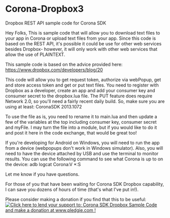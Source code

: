 Corona-Dropbox3
===============

Dropbox REST API sample code for Corona SDK

Hey Folks,
This is sample code that will allow you to download text files to your app in Corona or upload text files from your app. Since this code is based on the REST API, it's possible it could be use for other web services besides Dropbox- however, it will only work with other web services that allow the use of PLAINTEXT.

This sample code is based on the advice provided here:
https://www.dropbox.com/developers/blog/20

This code will allow you to get request token, authorize via webPopup, get and store access token and get or put text files. You need to register with Dropbox as a developer, create an app and add your consumer key and consumer secret to the dropbox.lua file. The PUT feature does require Network 2.0, so you'll need a fairly recent daily build. So, make sure you are using at least: CoronaSDK 2013.1072

To use the file as is, you need to rename it to main.lua and then update a few of the variables at the top including consumer key, consumer secret and myFile. I may turn the file into a module, but if you would like to do it and post it here in the code exchange, that would be great too!

If you're developing for Android on Windows, you will need to run the app from a device (webpopups don't work in Windows simulator). Also, you will need to have the device attached by USB and use the terminal to monitor results. You can use the following command to see what Corona is up to on the device:
adb logcat Corona:V *:S

Let me know if you have questions.

For those of you that have been waiting for Corona SDK Dropbox capability, 
I can save you dozens of hours of time (that's what I've put in!).  

Please consider making a donation if you find that this to be useful:
<a href='http://www.pledgie.com/campaigns/18967'><img alt='Click here to lend your support to: Corona SDK Dropbox Sample Code and make a donation at www.pledgie.com !' src='http://www.pledgie.com/campaigns/18967.png?skin_name=chrome' border='0' /></a>
